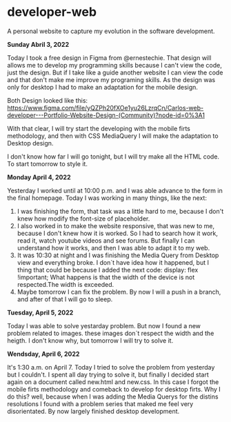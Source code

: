 # developer-web
A personal website to capture my evolution in the software development.

**Sunday Abril 3, 2022**

Today I took a free design in Figma from @ernestechie. That design will allows me to develop my programming skills because I can't view the code, just the design. But if I take like a guide another website I can view the code and that don't make me improve my programing skills. As the design was only for desktop I had to make an adaptation for the mobile design.

Both Design looked like this: 
https://www.figma.com/file/yQZPh20fXOe1yu26LzrqCn/Carlos-web-developer---Portfolio-Website-Design-(Community)?node-id=0%3A1

With that clear, I will try start the developing with the mobile firts methodology, and then with CSS MediaQuery I will make the adaptation to Desktop design.

I don't know how far I will go tonight, but I will try make all the HTML code. To start tomorrow to style it.

**Monday April 4, 2022**

Yesterday I worked until at 10:00 p.m. and I was able advance to the form in the final homepage.
Today I was working in many things, like the next:
1. I was finishing the form, that task was a little hard to me, because I don't knew how modify the font-size of placeholder.
2. I also worked in to make the website responsive, that was new to me, because I don't knew how it is worked. So I had to search how it work, read it, watch youtube videos and see forums. But finally I can understand how it works, and then I was able to adapt it to my web.
3. It was 10:30 at night and I was finishing the Media Query from Desktop view and everything broke. I don´t have idea how it happened, but I thing that could be because I added the next code: display: flex !important;
What happens is that the width of the device is not respected.The width is exceeded.
4. Maybe tomorrow I can fix the problem. By now I will a push in a branch, and after of that I will go to sleep.

**Tuesday,  April 5, 2022**

Today I was able to solve yestarday problem. But now I found a new problem related to images. these images don´t respect the width and the heigth. I don't know why, but tomorrow I will try to solve it.

**Wendsday, April 6, 2022**

It's 1:30 a.m. on April 7. Today I tried to solve the problem from yesterday but I couldn't. I spent all day trying to solve it, but finally I decided start again on a document called new.html and new.css. In this case I forgot the mobile firts methodology and comeback to develop for desktop firts. Why I do this? well, because when I was adding the Media Querys for the distins resolutions I found with a problem series that maked me feel very disorientated. By now largely finished desktop development. 